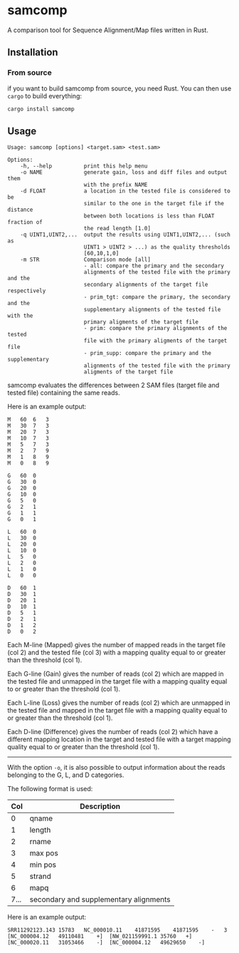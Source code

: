 # samcomp

A comparison tool for Sequence Alignment/Map files written in Rust.

## Installation

### From source
if you want to build samcomp from source, you need Rust. You can then use `cargo` to build everything:

```bash
cargo install samcomp
```

## Usage

```
Usage: samcomp [options] <target.sam> <test.sam>

Options:
    -h, --help          print this help menu
    -o NAME             generate gain, loss and diff files and output them
                        with the prefix NAME
    -d FLOAT            a location in the tested file is considered to be
                        similar to the one in the target file if the distance
                        between both locations is less than FLOAT fraction of
                        the read length [1.0]
    -q UINT1,UINT2,...  output the results using UINT1,UINT2,... (such as
                        UINT1 > UINT2 > ...) as the quality thresholds
                        [60,10,1,0]
    -m STR              Comparison mode [all]
                        - all: compare the primary and the secondary
                        alignments of the tested file with the primary and the
                        secondary alignments of the target file respectively
                        - prim_tgt: compare the primary, the secondary and the
                        supplementary alignments of the tested file with the
                        primary aligments of the target file
                        - prim: compare the primary alignments of the tested
                        file with the primary aligments of the target file
                        - prim_supp: compare the primary and the supplementary
                        alignments of the tested file with the primary
                        aligments of the target file
```

samcomp evaluates the differences between 2 SAM files (target file and tested file) containing the same reads.

Here is an example output:

```
M	60	6	3
M	30	7	3
M	20	7	3
M	10	7	3
M	5	7	3
M	2	7	9
M	1	8	9
M	0	8	9

G	60	0
G	30	0
G	20	0
G	10	0
G	5	0
G	2	1
G	1	1
G	0	1

L	60	0
L	30	0
L	20	0
L	10	0
L	5	0
L	2	0
L	1	0
L	0	0

D	60	1
D	30	1
D	20	1
D	10	1
D	5	1
D	2	1
D	1	2
D	0	2
```

Each M-line (Mapped) gives the number of mapped reads in the target file (col 2) and the tested file (col 3) with a mapping quality equal to or greater than the threshold (col 1).

Each G-line (Gain) gives the number of reads (col 2) which are mapped in the tested file and unmapped in the target file with a mapping quality equal to or greater than the threshold (col 1).

Each L-line (Loss) gives the number of reads (col 2) which are unmapped in the tested file and mapped in the target file with a mapping quality equal to or greater than the threshold (col 1).

Each D-line (Difference) gives the number of reads (col 2) which have a different mapping location in the target and tested file with a target mapping quality equal to or greater than the threshold (col 1).

***

With the option `-o`, it is also possible to output information about the reads belonging to the G, L, and D categories.

The following format is used:

| Col  | Description                            |
|------|----------------------------------------|
| 0    | qname                                  |
| 1    | length                                 |
| 2    | rname                                  |
| 3    | max pos                                |
| 4    | min pos                                |
| 5    | strand                                 |
| 6    | mapq                                   |
| 7... | secondary and supplementary alignments |

Here is an example output:

```
SRR11292123.143	15783	NC_000010.11	41871595	41871595	-	3	[NC_000004.12	49110481	+]	[NW_021159991.1	35760	+]	[NC_000020.11	31053466	-]	[NC_000004.12	49629650	-]
```
